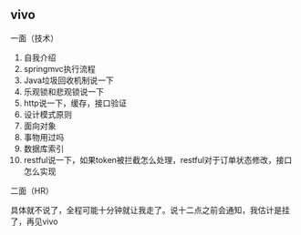 ## vivo

一面（技术）

1. 自我介绍
2. springmvc执行流程
3. Java垃圾回收机制说一下
4. 乐观锁和悲观锁说一下
5. http说一下，缓存，接口验证
6. 设计模式原则
7. 面向对象
8. 事物用过吗
9. 数据库索引
10. restful说一下，如果token被拦截怎么处理，restful对于订单状态修改，接口怎么实现



二面（HR）

具体就不说了，全程可能十分钟就让我走了。说十二点之前会通知，我估计是挂了，再见vivo